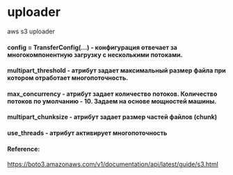 # uploader
aws s3 uploader


#### config = TransferConfig(...) - конфигурация отвечает за многокомпонентную загрузку с несколькими потоками.
#### multipart_threshold - атрибут задает максимальный размер файла при котором отработает многопоточность.
#### max_concurrency - атрибут задает количество потоков. Количество потоков по умолчанию - 10. Задаем на основе мощностей машины. 
#### multipart_chunksize - атрибут задает размер частей файлов (chunk)
#### use_threads - атрибут активирует многопоточность
#### Reference:
https://boto3.amazonaws.com/v1/documentation/api/latest/guide/s3.html